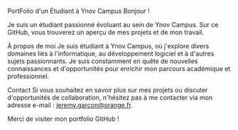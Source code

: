 PortFolio d'un Étudiant à Ynov Campus
Bonjour !

Je suis un étudiant passionné évoluant au sein de Ynov Campus. Sur ce GitHub, vous trouverez un aperçu de mes projets et de mon travail.

À propos de moi
Je suis étudiant à Ynov Campus, où j'explore divers domaines liés à l'informatique, au développement logiciel et à d'autres sujets passionnants. Je suis constamment en quête de nouvelles connaissances et d'opportunités pour enrichir mon parcours académique et professionnel.


Contact
Si vous souhaitez en savoir plus sur mes projets ou discuter d'opportunités de collaboration, n'hésitez pas à me contacter via mon adresse e-mail : jeremy.garcon@orange.fr.

Merci de visiter mon portfolio GitHub !

